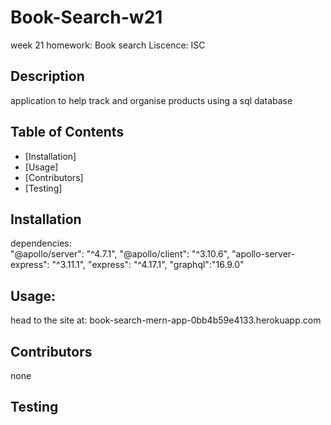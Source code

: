 # Book-Search-w21
week 21 homework: Book search
Liscence: ISC
## Description
application to help track and organise products using a sql database
## Table of Contents
* [Installation]
* [Usage]
* [Contributors]
* [Testing]
## Installation
  dependencies:  
    "@apollo/server": "^4.7.1",
    "@apollo/client": "^3.10.6",
    "apollo-server-express": "^3.11.1",
    "express": "^4.17.1",
    "graphql":"16.9.0"
## Usage:
head to the site at: book-search-mern-app-0bb4b59e4133.herokuapp.com


## Contributors
none
## Testing